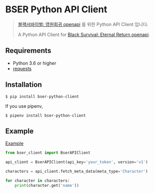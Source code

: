 # BSER Python API Client

> [블랙서바이벌: 영원회귀 openapi](https://developer.eternalreturn.io/) 를 위한 Python API Client 입니다.
>
> A Python API Client for [Black Survival: Eternal Return openapi](https://developer.eternalreturn.io/).

## Requirements

- Python 3.6 or higher
- [requests](https://github.com/psf/requests)

## Installation

```
$ pip install bser-python-client
```

If you use pipenv,

```
$ pipenv install bser-python-client
```

## Example

[Example](examples/basic.py)

```python
from bser_client import BserAPIClient

api_client = BserAPIClient(api_key='your_token', version='v1')

characters = api_client.fetch_meta_data(meta_type='Character')

for character in characters:
    print(character.get('name'))
```
